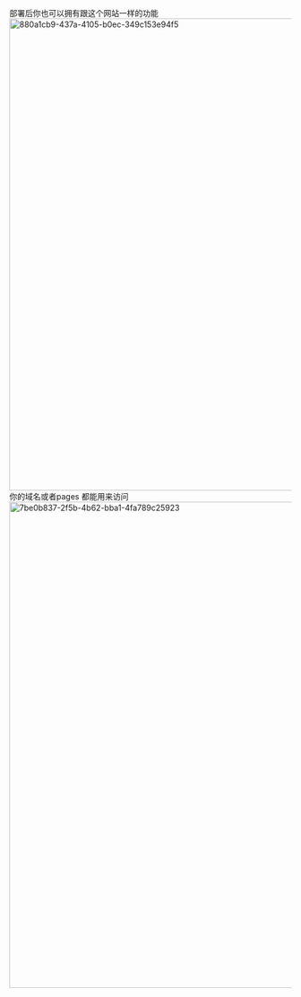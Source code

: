 部署后你也可以拥有跟这个网站一样的功能<img width="1265" height="841" alt="880a1cb9-437a-4105-b0ec-349c153e94f5" src="https://github.com/user-attachments/assets/1fc0f5b2-b5be-4f27-8dab-9e3cbf76126e" />
你的域名或者pages 都能用来访问
<img width="1300" height="866" alt="7be0b837-2f5b-4b62-bba1-4fa789c25923" src="https://github.com/user-attachments/assets/1bf97f69-7185-4dfc-ad81-5ef212644136" />
